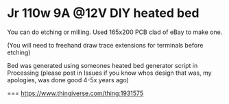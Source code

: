 # Jr 110w 9A @12V DIY heated bed

You can do etching or milling.
Used 165x200 PCB clad of eBay to make one.

(You will need to freehand draw trace extensions for terminals before etching)

Bed was generated using someones heated bed generator script in Processing (please post in Issues if you know whos design that was, my apologies, was done good 4-5x years ago)

=== https://www.thingiverse.com/thing:1931575